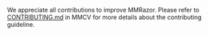 We appreciate all contributions to improve MMRazor. Please refer to [CONTRIBUTING.md](https://github.com/open-mmlab/mmcv/blob/master/CONTRIBUTING.md) in MMCV for more details about the contributing guideline.
